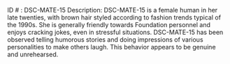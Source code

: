 ID # : DSC-MATE-15
Description: DSC-MATE-15 is a female human in her late twenties, with brown hair styled according to fashion trends typical of the 1990s. She is generally friendly towards Foundation personnel and enjoys cracking jokes, even in stressful situations. DSC-MATE-15 has been observed telling humorous stories and doing impressions of various personalities to make others laugh. This behavior appears to be genuine and unrehearsed.